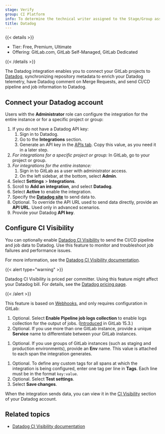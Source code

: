 ```yaml
---
stage: Verify
group: CI Platform
info: To determine the technical writer assigned to the Stage/Group associated with this page, see https://handbook.gitlab.com/handbook/product/ux/technical-writing/#assignments
title: Datadog
---
```


{{< details >}}

- Tier: Free, Premium, Ultimate
- Offering: GitLab.com, GitLab Self-Managed, GitLab Dedicated

{{< /details >}}

The Datadog integration enables you to connect your GitLab projects to [Datadog](https://www.datadoghq.com/),
synchronizing repository metadata to enrich your Datadog telemetry, have Datadog comment on Merge Requests, and send CI/CD pipeline and job information to Datadog.

## Connect your Datadog account

Users with the **Administrator** role can configure the integration for the entire instance
or for a specific project or group:

1. If you do not have a Datadog API key:
   1. Sign in to Datadog.
   1. Go to the **Integrations** section.
   1. Generate an API key in the [APIs tab](https://app.datadoghq.com/account/settings#api).
      Copy this value, as you need it in a later step.
1. *For integrations for a specific project or group:* In GitLab, go to your project or group.
1. *For integrations for the entire instance:*
   1. Sign in to GitLab as a user with administrator access.
   1. On the left sidebar, at the bottom, select **Admin**.
1. Select **Settings** > **Integrations**.
1. Scroll to **Add an integration**, and select **Datadog**.
1. Select **Active** to enable the integration.
1. Specify the [**Datadog site**](https://docs.datadoghq.com/getting_started/site/) to send data to.
1. Optional. To override the API URL used to send data directly, provide an **API URL**.
   Used only in advanced scenarios.
1. Provide your Datadog **API key**.

## Configure CI Visibility

You can optionally enable [Datadog CI Visibility](https://www.datadoghq.com/product/ci-cd-monitoring/)
to send the CI/CD pipeline and job data to Datadog. Use this feature to monitor and troubleshoot job
failures and performance issues.

For more information, see the [Datadog CI Visibility documentation](https://docs.datadoghq.com/continuous_integration/pipelines/?tab=gitlab).

{{< alert type="warning" >}}

Datadog CI Visibility is priced per committer. Using this feature might affect your Datadog bill.
For details, see the [Datadog pricing page](https://www.datadoghq.com/pricing/?product=ci-pipeline-visibility#products).

{{< /alert >}}

This feature is based on [Webhooks](../user/project/integrations/webhooks.md),
and only requires configuration in GitLab:

1. Optional. Select **Enable Pipeline job logs collection** to enable logs collection for the output of jobs. ([Introduced](https://gitlab.com/gitlab-org/gitlab/-/issues/346339) in GitLab 15.3.)
1. Optional. If you use more than one GitLab instance, provide a unique **Service** name
   to differentiate between your GitLab instances.
<!-- vale gitlab_base.Spelling = NO -->
1. Optional. If you use groups of GitLab instances (such as staging and production
   environments), provide an **Env** name. This value is attached to each span
   the integration generates.
<!-- vale gitlab_base.Spelling = YES -->
1. Optional. To define any custom tags for all spans at which the integration is being configured,
   enter one tag per line in **Tags**. Each line must be in the format `key:value`.
1. Optional. Select **Test settings**.
1. Select **Save changes**.

When the integration sends data, you can view it in the [CI Visibility](https://app.datadoghq.com/ci)
section of your Datadog account.

## Related topics

- [Datadog CI Visibility documentation](https://docs.datadoghq.com/continuous_integration/)
